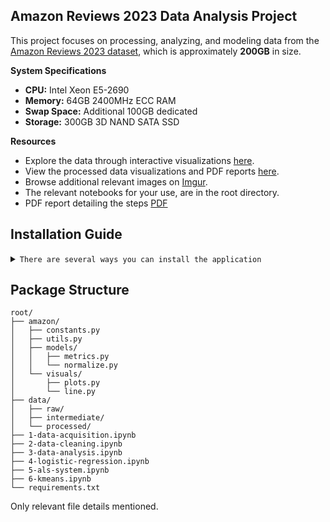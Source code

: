 ## Amazon Reviews 2023 Data Analysis Project

This project focuses on processing, analyzing, and modeling data from the [Amazon Reviews 2023 dataset](https://amazon-reviews-2023.github.io), which is approximately **200GB** in size.

**System Specifications**
- **CPU:** Intel Xeon E5-2690  
- **Memory:** 64GB 2400MHz ECC RAM  
- **Swap Space:** Additional 100GB dedicated  
- **Storage:** 300GB 3D NAND SATA SSD  
 
**Resources**
- Explore the data through interactive visualizations [here](https://carrot2803.github.io/comp3610A3/).
- View the processed data visualizations and PDF reports [here](https://github.com/carrot2803/comp3610A3/tree/master/data/processed).
- Browse additional relevant images on [Imgur](https://imgur.com/a/comp-3610-assignment-3-2iUDUBa).
- The relevant notebooks for your use, are in the root directory.
- PDF report detailing the steps [PDF](https://github.com/carrot2803/comp3610A3/blob/master/report.pdf)

## Installation Guide
<details>
<summary><code>There are several ways you can install the application</code></summary>

1. **Clone the repository**:
    ```sh
    git clone https://github.com/carrot2803/comp3610A3.git
    cd comp3610A3
    ```

2. **(Optional) Create a virtual environment**:

    - Using `venv`:
        ```sh
        python -m venv venv
        source venv/bin/activate    # On Windows use `venv\Scripts\activate`
        ```
    - Using `conda`:
        ```sh
        conda create --name your-env-name python=3.x
        conda activate your-env-name
        ```

3. **Install the required packages**:
    ```sh
    pip install -r requirements.txt
    ```

#### **Alernative**
- [Downloading repository as ZIP](https://github.com/carrot2803/comp3610A3/archive/refs/heads/master.zip)
- Running the following command in a terminal, assuming you have [GitHub CLI](https://cli.github.com/) installed:
    ```sh
        gh repo clone carrot2803/comp3610A3
        cd comp3610A3
    ```
After obtaining the code using one of the above methods, follow steps 2 and 3 from the main installation guide to set up a virtual environment and install the required packages.

</details>

## Package Structure
    root/ 
    ├── amazon/
    │   ├── constants.py
    │   ├── utils.py
    │   ├── models/
    │   │   ├── metrics.py
    │   │   └── normalize.py
    │   └── visuals/
    │       ├── plots.py
    │       └── line.py                         
    ├── data/
    │   ├── raw/
    │   ├── intermediate/
    │   └── processed/
    ├── 1-data-acquisition.ipynb
    ├── 2-data-cleaning.ipynb
    ├── 3-data-analysis.ipynb
    ├── 4-logistic-regression.ipynb
    ├── 5-als-system.ipynb
    ├── 6-kmeans.ipynb
    └── requirements.txt

Only relevant file details mentioned.
